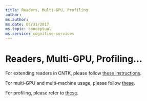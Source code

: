 ```yaml
---
title: Readers, Multi-GPU, Profiling
author: 
ms.author: 
ms.date: 05/31/2017
ms.topic: conceptual
ms.service: cognitive-services
---
```


# Readers, Multi-GPU, Profiling...

For extending readers in CNTK, please follow [these instructions](/cognitive-toolkit/brainscript-and-python---understanding-and-extending-readers).

For multi-GPU and multi-machine usage, please follow [these](/cognitive-toolkit/multiple-gpus-and-machines).

For profiling, please refer to [these](/cognitive-toolkit/brainscript-and-python-performance-profiler).
